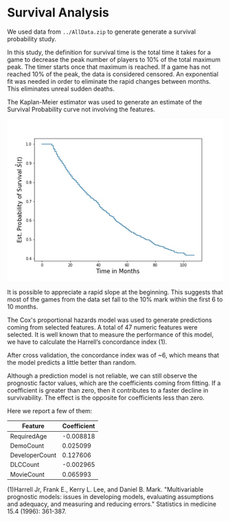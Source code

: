 # Survival Analysis
We used data from ``../AllData.zip`` to generate generate a survival probability study. 

In this study, the definition for survival time is the total time it takes for a game to decrease the peak number of players to 10% of the total maximum peak. The timer starts once that maximum is reached. If a game has not reached 10% of the peak, the data is considered censored. An exponential fit was needed in order to eliminate the rapid changes between months. This eliminates unreal sudden deaths.

The Kaplan-Meier estimator was used to generate an estimate of the Survival Probability curve not involving the features.

![](Est_surv_prob.jpg?raw=true)

It is possible to appreciate a rapid slope at the beginning. This suggests that most of the games from the data set fall to the 10% mark within the first 6 to 10 months.

The  Cox's proportional hazards model was used to generate predictions coming from selected features. A total of 47 numeric features were selected. It is well known that to measure the performance of this model, we have to calculate the Harrell’s concordance index (1).

After cross validation, the concordance index was of ~6, which means that the model predicts a little better than random.

Although a prediction model is not reliable, we can still observe the prognostic factor values, which are the coefficients coming from fitting. If a coefficient is greater than zero, then it contributes to a faster decline in survivability. The effect is the opposite for coefficients less than zero.

Here we report a few of them:

| Feature | Coefficient |
|-------|----------------|
|RequiredAge|-0.008818|
|DemoCount|0.025099|
|DeveloperCount|0.127606|
|DLCCount|-0.002965|
|MovieCount|0.065993|



(1)Harrell Jr, Frank E., Kerry L. Lee, and Daniel B. Mark. "Multivariable prognostic models: issues in developing models, evaluating assumptions and adequacy, and measuring and reducing errors." Statistics in medicine 15.4 (1996): 361-387.
